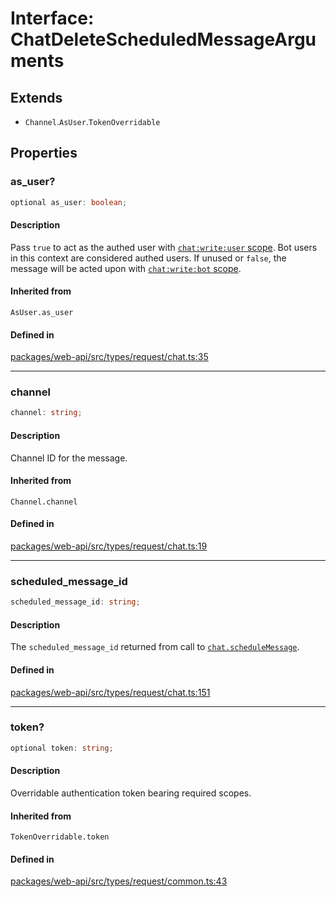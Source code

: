# Interface: ChatDeleteScheduledMessageArguments

## Extends

- `Channel`.`AsUser`.`TokenOverridable`

## Properties

### as\_user?

```ts
optional as_user: boolean;
```

#### Description

Pass `true` to act as the authed user with [`chat:write:user` scope](https://api.slack.com/scopes/chat:write:user).
Bot users in this context are considered authed users. If unused or `false`, the message will be acted upon with
[`chat:write:bot` scope](https://api.slack.com/scopes/chat:write:bot).

#### Inherited from

`AsUser.as_user`

#### Defined in

[packages/web-api/src/types/request/chat.ts:35](https://github.com/slackapi/node-slack-sdk/blob/c15385ef93ccdde9702f52f7d1f445999203d794/packages/web-api/src/types/request/chat.ts#L35)

***

### channel

```ts
channel: string;
```

#### Description

Channel ID for the message.

#### Inherited from

`Channel.channel`

#### Defined in

[packages/web-api/src/types/request/chat.ts:19](https://github.com/slackapi/node-slack-sdk/blob/c15385ef93ccdde9702f52f7d1f445999203d794/packages/web-api/src/types/request/chat.ts#L19)

***

### scheduled\_message\_id

```ts
scheduled_message_id: string;
```

#### Description

The `scheduled_message_id` returned from call to [`chat.scheduleMessage`](https://api.slack.com/methods/chat.scheduleMessage).

#### Defined in

[packages/web-api/src/types/request/chat.ts:151](https://github.com/slackapi/node-slack-sdk/blob/c15385ef93ccdde9702f52f7d1f445999203d794/packages/web-api/src/types/request/chat.ts#L151)

***

### token?

```ts
optional token: string;
```

#### Description

Overridable authentication token bearing required scopes.

#### Inherited from

`TokenOverridable.token`

#### Defined in

[packages/web-api/src/types/request/common.ts:43](https://github.com/slackapi/node-slack-sdk/blob/c15385ef93ccdde9702f52f7d1f445999203d794/packages/web-api/src/types/request/common.ts#L43)
